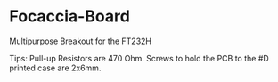 # Focaccia-Board
 Multipurpose Breakout for the FT232H


Tips:
Pull-up Resistors are 470 Ohm.
Screws to hold the PCB to the #D printed case are 2x6mm.
